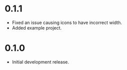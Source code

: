 # 0.1.1

* Fixed an issue causing icons to have incorrect width.
* Added example project.

# 0.1.0

* Initial development release.
